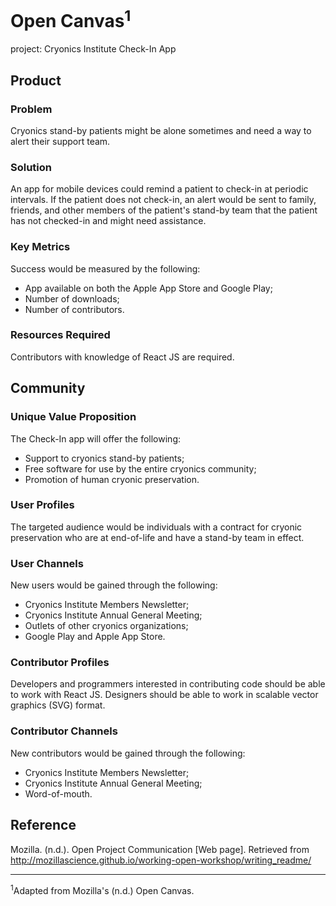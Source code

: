 # Open Canvas<sup>1</sup>
project: Cryonics Institute Check-In App

## Product

### Problem
Cryonics stand-by patients might be alone sometimes and need a way to alert their support team.

### Solution
An app for mobile devices could remind a patient to check-in at periodic intervals.  If the patient does not check-in, an alert would be sent to family, friends, and other members of the patient's stand-by team that the patient has not checked-in and might need assistance.

### Key Metrics
Success would be measured by the following:
- App available on both the Apple App Store and Google Play;
- Number of downloads;
- Number of contributors.

### Resources Required
Contributors with knowledge of React JS are required.

## Community

### Unique Value Proposition
The Check-In app will offer the following:
- Support to cryonics stand-by patients;
- Free software for use by the entire cryonics community;
- Promotion of human cryonic preservation.

### User Profiles
The targeted audience would be individuals with a contract for cryonic preservation who are at end-of-life and have a stand-by team in effect.

### User Channels
New users would be gained through the following:
- Cryonics Institute Members Newsletter;
- Cryonics Institute Annual General Meeting;
- Outlets of other cryonics organizations;
- Google Play and Apple App Store.

### Contributor Profiles
Developers and programmers interested in contributing code should be able to work with React JS.  Designers should be able to work in scalable vector graphics (SVG) format.

### Contributor Channels
New contributors would be gained through the following:
- Cryonics Institute Members Newsletter;
- Cryonics Institute Annual General Meeting;
- Word-of-mouth.

## Reference
Mozilla. (n.d.). Open Project Communication [Web page]. Retrieved from http://mozillascience.github.io/working-open-workshop/writing_readme/

---

<sup>1</sup>Adapted from Mozilla's (n.d.) Open Canvas.
